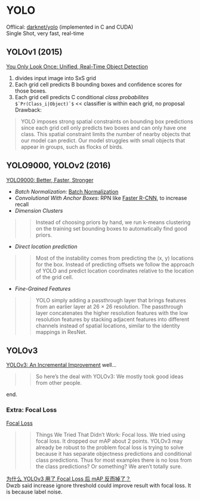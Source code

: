 # YOLO
Offlical: [darknet/yolo](https://pjreddie.com/darknet/yolo/) (implemented in C and CUDA)  
Single Shot, very fast, real-time  
## YOLOv1 (2015)
[You Only Look Once: Unified, Real-Time Object Detection](https://arxiv.org/abs/1506.02640)
1. divides input image into SxS grid
2. Each grid cell predicts B bounding boxes and confidence scores for those boxes.
3. Each grid cell predicts C conditional *class probabilites* ``$`Pr(Class_i|Object)`$``  << classifier is within each grid, no proposal
Drawback: 
> YOLO imposes strong spatial constraints on bounding
box predictions since each grid cell only predicts two boxes
and can only have one class. This spatial constraint limits the number of nearby objects that our model can predict. Our model struggles with small objects that appear in
groups, such as flocks of birds.

## YOLO9000, YOLOv2 (2016)
[YOLO9000: Better, Faster, Stronger](https://arxiv.org/abs/1612.08242)  
* *Batch Normalization*: [Batch Normalization](/basic/normalization.html#batch-normalization-2015)
* *Convolutional With Anchor Boxes*: RPN like [Faster R-CNN](CNN/object_detection/object_detection.md#faster-r-cnn-2015), to increase recall  
* *Dimension Clusters*
>> Instead of choosing priors by hand, we run k-means
clustering on the training set bounding boxes to automatically find good priors.
* *Direct location prediction*
>> Most of the instability
comes from predicting the (x, y) locations for the box. Instead of predicting offsets we follow the approach of
YOLO and predict location coordinates relative to the location of the grid cell.
* *Fine-Grained Features*
>> YOLO simply adding a passthrough layer that brings
features from an earlier layer at 26 × 26 resolution.
The passthrough layer concatenates the higher resolution
features with the low resolution features by stacking adjacent features into different channels instead of spatial locations, similar to the identity mappings in ResNet.
## YOLOv3
[YOLOv3: An Incremental Improvement](https://pjreddie.com/media/files/papers/YOLOv3.pdf)
well...
>> So here’s the deal with YOLOv3: We mostly took good
ideas from other people. 

end.
### Extra: Focal Loss
[Focal Loss](/CNN/object_detection/focal_loss.md)  
>> Things We Tried That Didn’t Work: Focal loss. We tried using focal loss. It dropped our
mAP about 2 points. YOLOv3 may already be robust to
the problem focal loss is trying to solve because it has separate objectness predictions and conditional class predictions. Thus for most examples there is no loss from the
class predictions? Or something? We aren’t totally sure.

[为什么 YOLOv3 用了 Focal Loss 后 mAP 反而掉了？](https://www.zhihu.com/question/293369755)  
Dwzb said increase ignore threshold could improve result with focal loss. It is because label noise.

